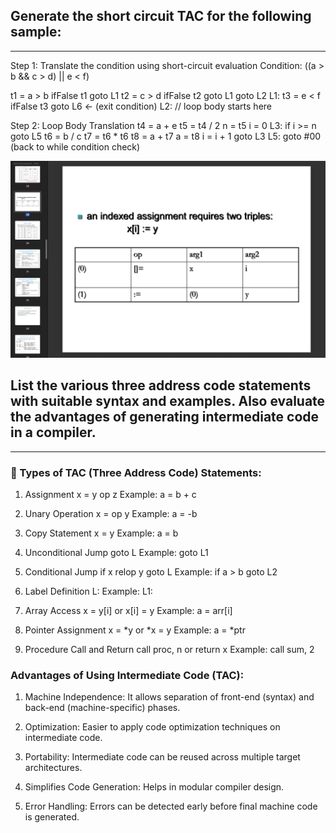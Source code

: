 ## Generate the short circuit TAC for the following sample:
---
Step 1: Translate the condition using short-circuit evaluation
Condition: ((a > b && c > d) || e < f)

t1 = a > b
ifFalse t1 goto L1
t2 = c > d
ifFalse t2 goto L1
goto L2
L1: t3 = e < f
ifFalse t3 goto L6 ← (exit condition)
L2: // loop body starts here

Step 2: Loop Body Translation
t4 = a + e
t5 = t4 / 2
n = t5
i = 0
L3: if i >= n goto L5
t6 = b / c
t7 = t6 * t6
t8 = a + t7
a = t8
i = i + 1
goto L3
L5: goto #00 (back to while condition check)

![alt text](image-2.png)
## List the various three address code statements with suitable syntax and examples. Also evaluate the advantages of generating intermediate code in a compiler.
---
### 🔹 Types of TAC (Three Address Code) Statements:
1. Assignment
x = y op z
Example: a = b + c

2. Unary Operation
x = op y
Example: a = -b

3. Copy Statement
x = y
Example: a = b

4. Unconditional Jump
goto L
Example: goto L1

5. Conditional Jump
if x relop y goto L
Example: if a > b goto L2

6. Label Definition
L:
Example: L1:

7. Array Access
x = y[i] or x[i] = y
Example: a = arr[i]

8. Pointer Assignment
x = *y or *x = y
Example: a = *ptr

9. Procedure Call and Return
call proc, n or return x
Example: call sum, 2

### Advantages of Using Intermediate Code (TAC):
1. Machine Independence:
It allows separation of front-end (syntax) and back-end (machine-specific) phases.

2. Optimization:
Easier to apply code optimization techniques on intermediate code.

3. Portability:
Intermediate code can be reused across multiple target architectures.

4. Simplifies Code Generation:
Helps in modular compiler design.

5. Error Handling:
Errors can be detected early before final machine code is generated.

